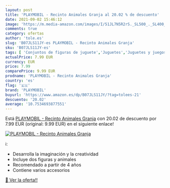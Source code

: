 ```yaml
---
layout: post
title: 'PLAYMOBIL - Recinto Animales Granja al 20.02 % de descuento'
date: 2021-09-02 15:46:12
image: 'https://m.media-amazon.com/images/I/51JL7N5R2rS._SL500_._SL400_.jpg'
comments: true
category: ofertas
author: 'tole.es'
slug: 'B07JLS11JY-es PLAYMOBIL - Recinto Animales Granja'
sku: 'B07JLS11JY-es'
tags: [ 'Conjuntos de figuras de juguete','Juguetes','Juguetes y juegos','Muñecos y figuras','playmobil', ]
actualPrice: 7.99 EUR
currency: EUR
price: 7.99
comparePrice: 9.99 EUR
prodname: 'PLAYMOBIL - Recinto Animales Granja'
country: 'es'
flag: '🇪🇸'
brand: 'PLAYMOBIL'
buyurl: 'https://www.amazon.es/dp/B07JLS11JY/?tag=tolees-21'
descuento: '20.02'
average: '10.7534693877551'
---
```


Está [PLAYMOBIL - Recinto Animales Granja](https://www.amazon.es/dp/B07JLS11JY/?tag=tolees-21) con 20.02 de descuento por 7.99 EUR (original: 9.99 EUR) en el siguiente enlace!

[![PLAYMOBIL - Recinto Animales Granja](https://m.media-amazon.com/images/I/51JL7N5R2rS._SL500_._SL400_.jpg)](https://www.amazon.es/dp/B07JLS11JY/?tag=tolees-21)

ℹ️:

- Desarrolla la imaginación y la creatividad
- Incluye dos figuras y animales
- Recomendado a partir de 4 años
- Contiene varios accesorios

[🛒 Ver la oferta!!](https://www.amazon.es/dp/B07JLS11JY/?tag=tolees-21)
